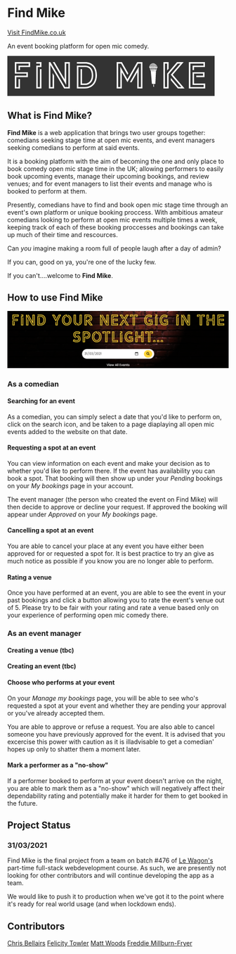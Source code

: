 # Find Mike
[Visit FindMike.co.uk](www.findmike.co.uk)

An event booking platform for open mic comedy.

![Find Mike logo](app/assets/images/FindMike.PNG)


## What is Find Mike?

**Find Mike** is a web application that brings two user groups together: comedians seeking stage time at open mic events, and event managers seeking comedians to perform at said events.

It is a booking platform with the aim of becoming the one and only place to book comedy open mic stage time in the UK; allowing performers to easily book upcoming events, manage their upcoming bookings, and review venues; and for event managers to list their events and manage who is booked to perform at them.

Presently, comedians have to find and book open mic stage time through an event's own platform or unique booking proccess. With ambitious amateur comedians looking to perform at open mic events multiple times a week, keeping track of each of these booking proccesses and bookings can take up much of their time and rescources. 

Can *you* imagine making a room full of people laugh after a day of admin? 

If you can, good on ya, you're one of the lucky few.

If you can't....welcome to **Find Mike**.


## How to use Find Mike

![Find your next gig](app/assets/images/NextGig.PNG)

### As a comedian

#### Searching for an event
As a comedian, you can simply select a date that you'd like to perform on, click on the search icon, and be taken to a page diaplaying all open mic events added to the website on that date. 

#### Requesting a spot at an event
You can view information on each event and make your decision as to whether you'd like to perform there. If the event has availability you can book a spot. That booking will then show up under your *Pending* bookings on your *My bookings* page in your account.

The event manager (the person who created the event on Find Mike) will then decide to approve or decline your request. If approved the booking will appear under *Approved* on your *My bookings* page.

#### Cancelling a spot at an event
You are able to cancel your place at any event you have either been approved for or requested a spot for. It is best practice to try an give as much notice as possible if you know you are no longer able to perform.

#### Rating a venue
Once you have performed at an event, you are able to see the event in your past bookings and click a button allowing you to rate the event's venue out of 5. Please try to be fair with your rating and rate a venue based only on your experience of performing open mic comedy there.


### As an event manager

#### Creating a venue (tbc)

#### Creating an event (tbc)

#### Choose who performs at your event
On your *Manage my bookings* page, you will be able to see who's requested a spot at your event and whether they are pending your approval or you've already accepted them.

You are able to approve or refuse a request. You are also able to cancel someone you have previously approved for the event. It is advised that you excercise this power with caution as it is illadvisable to get a comedian' hopes up only to shatter them a moment later.

#### Mark a performer as a "no-show"
If a performer booked to perform at your event doesn't arrive on the night, you are able to mark them as a "no-show" which will negatively affect their dependability rating and potentially make it harder for them to get booked in the future.

## Project Status

### 31/03/2021
Find Mike is the final project from a team on batch #476 of [Le Wagon's](https://www.lewagon.com/) part-time full-stack webdevelopment course. As such, we are presently not looking for other contributors and will continue developing the app as a team.

We would like to push it to production when we've got it to the point where it's ready for real world usage (and when lockdown ends).

## Contributors

[Chris Bellairs](https://github.com/chrisbellairs)
[Felicity Towler](https://github.com/FelicityTowler)
[Matt Woods](https://github.com/the-real-woody)
[Freddie Millburn-Fryer](https://github.com/Freddie-Fryer)
